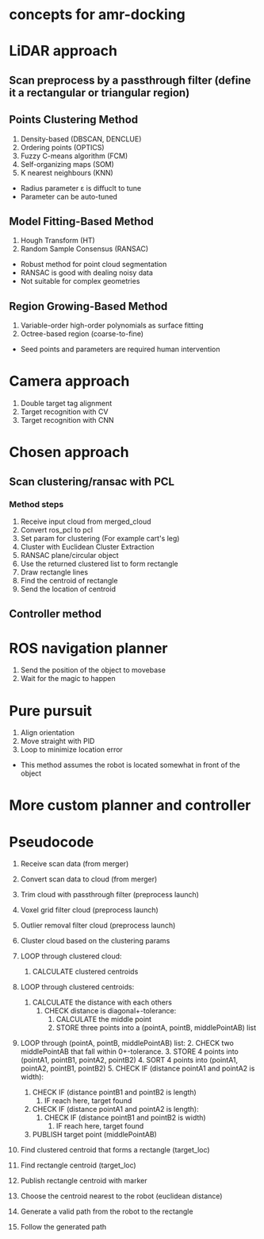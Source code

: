 # concepts for amr-docking
# LiDAR approach
## Scan preprocess by a passthrough filter (define it a rectangular or triangular region)
## Points Clustering Method
1. Density-based (DBSCAN, DENCLUE)
2. Ordering points (OPTICS)
3. Fuzzy C-means algorithm (FCM)
4. Self-organizing maps (SOM)
5. K nearest neighbours (KNN)
- Radius parameter ε is diffuclt to tune
- Parameter can be auto-tuned

## Model Fitting-Based Method
1. Hough Transform (HT)
2. Random Sample Consensus (RANSAC)
- Robust method for point cloud segmentation
- RANSAC is good with dealing noisy data
- Not suitable for complex geometries

## Region Growing-Based Method
1. Variable-order high-order polynomials as surface fitting
2. Octree-based region (coarse-to-fine)
- Seed points and parameters are required human intervention

# Camera approach
1. Double target tag alignment
2. Target recognition with CV
3. Target recognition with CNN

# Chosen approach
## Scan clustering/ransac with PCL
### Method steps
1. Receive input cloud from merged_cloud
2. Convert ros_pcl to pcl
3. Set param for clustering (For example cart's leg)
4. Cluster with Euclidean Cluster Extraction
5. RANSAC plane/circular object
6. Use the returned clustered list to form rectangle
7. Draw rectangle lines
8. Find the centroid of rectangle
9. Send the location of centroid

## Controller method
# ROS navigation planner
1. Send the position of the object to movebase
2. Wait for the magic to happen

# Pure pursuit
1. Align orientation
2. Move straight with PID
3. Loop to minimize location error
- This method assumes the robot is located somewhat in front of the object

# More custom planner and controller

# Pseudocode
1. Receive scan data (from merger)
2. Convert scan data to cloud (from merger)
3. Trim cloud with passthrough filter (preprocess launch)
4. Voxel grid filter cloud (preprocess launch)
5. Outlier removal filter cloud (preprocess launch)
6. Cluster cloud based on the clustering params


7. LOOP through clustered cloud:
   1. CALCULATE clustered centroids
8. LOOP through clustered centroids:
   1. CALCULATE the distance with each others
      1. CHECK distance is diagonal+-tolerance:
         1. CALCULATE the middle point
         2. STORE three points into a (pointA, pointB, middlePointAB) list
9. LOOP through (pointA, pointB, middlePointAB) list:
   2. CHECK two middlePointAB that fall within 0+-tolerance.
   3. STORE 4 points into (pointA1, pointB1, pointA2, pointB2)
   4. SORT 4 points into (pointA1, pointA2, pointB1, pointB2)
   5. CHECK IF (distance pointA1 and pointA2 is width):
      1. CHECK IF (distance pointB1 and pointB2 is length)
         1. IF reach here, target found
   6. CHECK IF (distance pointA1 and pointA2 is length):
      1. CHECK IF (distance pointB1 and pointB2 is width)
         1. IF reach here, target found
   7. PUBLISH target point (middlePointAB)



10. Find clustered centroid that forms a rectangle (target_loc)
11. Find rectangle centroid (target_loc)
12. Publish rectangle centroid with marker
13. Choose the centroid nearest to the robot (euclidean distance)
14. Generate a valid path from the robot to the rectangle
15. Follow the generated path

